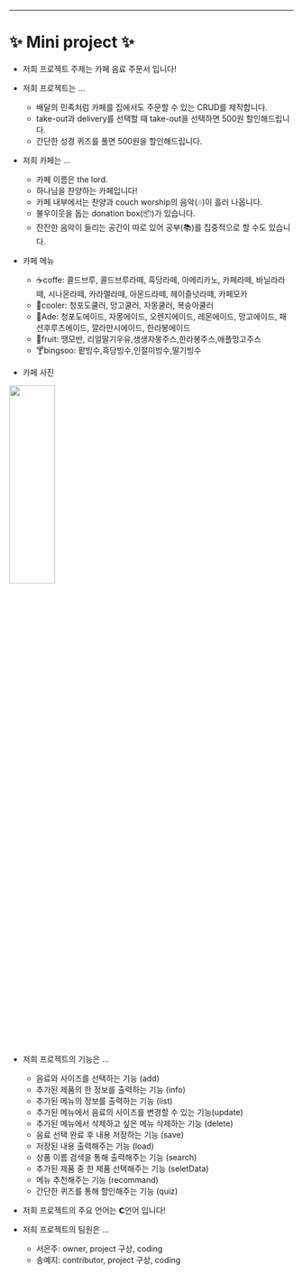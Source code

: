 ----------------------------
# ✨ Mini project ✨

 
+ 저희 프로젝트 주제는 카페 음료 주문서 입니다!  
   
+ 저희 프로젝트는 ...
  - 배달의 민족처럼 카페를 집에서도 주문할 수 있는 CRUD를 제작합니다.
  - take-out과 delivery를 선택할 때 take-out을 선택하면 500원 할인해드립니다.
  - 간단한 성경 퀴즈를 풀면 500원을 할인해드립니다.
   
+ 저희 카페는 ...
  - 카페 이름은 the lord.
  - 하나님을 찬양하는 카페입니다! 
  - 카페 내부에서는 찬양과 couch worship의 음악(🎶)이 흘러 나옵니다.
  - 불우이웃을 돕는 donation box(📦)가 있습니다.
  - 잔잔한 음악이 들리는 공간이 따로 있어 공부(📚)를 집중적으로 할 수도 있습니다.
    
+ 카페 메뉴
  - ☕️coffe: 콜드브루, 콜드브루라떼, 흑당라떼, 아메리카노, 카페라떼, 바닐라라떼, 시나몬라떼, 카라멜라떼, 아몬드라떼, 헤이즐넛라떼, 카페모카
  - 🧋cooler: 청포도쿨러, 망고쿨러, 자몽쿨러, 복숭아쿨러
  - 🥤Ade: 청포도에이드, 자몽에이드, 오렌지에이드, 레몬에이드, 망고에이드, 패션후루츠에이드, 깔라만시에이드, 한라봉에이드
  - 🧉fruit: 땡모반, 리얼딸기우유,생생자몽주스,한라봉주스,애플망고주스
  - 🍸bingsoo: 팥빙수,흑당빙수,인절미빙수,딸기빙수
   
+ 카페 사진

<img src="https://cdn.pixabay.com/photo/2016/08/29/21/24/cafe-1629208_1280.jpg" width="40%" height="30%" title="px(픽셀) 크기 설정" alt=""></img>         
    
+ 저희 프로젝트의 기능은 ...
  - 음료와 사이즈를 선택하는 기능 (add)
  - 추가된 제품의 한 정보를 출력하는 기능 (info)
  - 추가된 메뉴의 정보를 출력하는 기능 (list)
  - 추가된 메뉴에서 음료의 사이즈를 변경할 수 있는 기능(update) 
  - 추가된 메뉴에서 삭제하고 싶은 메뉴 삭제하는 기능 (delete)
  - 음료 선택 완료 후 내용 저장하는 기능 (save)
  - 저장된 내용 출력해주는 기능 (load)
  - 상품 이름 검색을 통해 출력해주는 기능 (search)
  - 추가된 제품 중 한 제품 선택해주는 기능 (seletData)
  - 메뉴 추천해주는 기능 (recommand)
  - 간단한 퀴즈를 통해 할인해주는 기능 (quiz)
           
+ 저희 프로젝트의 주요 언어는 𝗖언어 입니다!
        
+ 저희 프로젝트의 팀원은 ...
  - 서은주: owner, project 구상, coding
  - 송예지: contributor, project 구상, coding


